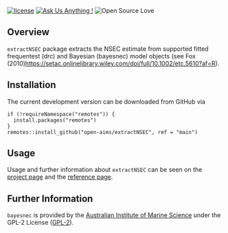 <!-- README.md is generated from README.Rmd. Please edit that file -->

[![license](https://img.shields.io/badge/license-GPL--2-lightgrey.svg)](https://choosealicense.com/)
[![Ask Us Anything
!](https://img.shields.io/badge/Ask%20us-anything-1abc9c.svg)](https://github.com/open-AIMS/extractNSEC/issues/new)
![Open Source
Love](https://badges.frapsoft.com/os/v2/open-source.svg?v=103)
<!-- badges: end -->

## Overview

`extractNSEC` package extracts the NSEC estimate from supported fitted
frequentest (drc) and Bayesian (bayesnec) model objects (see Fox
(2010)<https://setac.onlinelibrary.wiley.com/doi/full/10.1002/etc.5610?af=R>).

## Installation

The current development version can be downloaded from GitHub via

    if (!requireNamespace("remotes")) {
      install.packages("remotes")
    }
    remotes::install_github("open-aims/extractNSEC", ref = "main")

## Usage

Usage and further information about `extractNSEC` can be seen on the
[project page](https://open-aims.github.io/extractNSEC/) and the
[reference page](https://open-aims.github.io/extractNSEC/reference/).

## Further Information

`bayesnec` is provided by the [Australian Institute of Marine
Science](https://www.aims.gov.au) under the GPL-2 License
([GPL-2](https://opensource.org/license/gpl-2-0/)).
